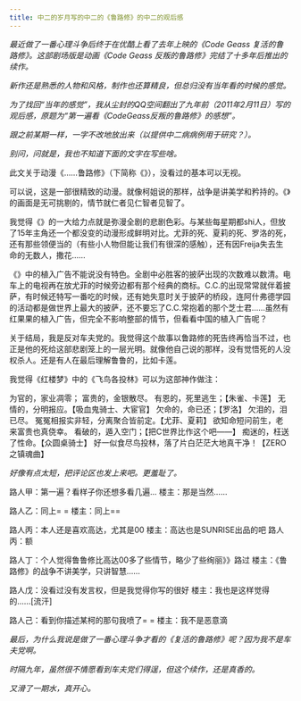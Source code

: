 ```yaml
---
title: 中二的岁月写的中二的《鲁路修》的中二的观后感
---
```


*最近做了一番心理斗争后终于在优酷上看了去年上映的《Code Geass 复活的鲁路修》。这部剧场版是动画《Code Geass 反叛的鲁路修》完结了十多年后推出的续作。*

*新作还是熟悉的人物和风格，制作也还算精良，但总归没有当年看的时候的感觉。*

*为了找回“当年的感觉”，我从尘封的QQ空间翻出了九年前（2011年2月11日）写的观后感，原题为“第一遍看《CodeGeass反叛的鲁路修》的感想”。*

*跟之前某期一样，一字不改地放出来（以提供中二病病例用于研究？）。*

*别问，问就是，我也不知道下面的文字在写些啥。*

此文关于动漫《……鲁路修》（下简称《》），没看过的基本可以无视。

可以说，这是一部很精致的动漫。就像柯姐说的那样，战争是讲美学和矜持的。《》的画面是无可挑剔的，情节就仁者见仁智者见智了。

我觉得《》的一大给力点就是弥漫全剧的悲剧色彩。与某些每星期都shi人，但放了15年主角还一个都没变的动漫形成鲜明对比。尤菲的死、夏莉的死、罗洛的死，还有那些领便当的（有些小人物但能让我们有很深的感触），还有因Freija失去生命的无数人，撒花……

《》中的植入广告不能说没有特色。全剧中必胜客的披萨出现的次数难以数清。电车上的电视再在放尤菲的时候旁边都有那个经典的商标。C.C.的出现常常就伴着披萨，有时候还特写一番吃的时候，还有她失意时关于披萨的桥段，连阿什弗德学园的活动都是做世界上最大的披萨，还不要忘了C.C.常抱着的那个芝士君……虽然有红果果的植入广告，但完全不影响整部的情节，但看看中国的植入广告呢？

关于结局，我是反对车夫党的。我觉得这个故事以鲁路修的死告终再恰当不过，也正是他的死给这部悲剧笼上的一层光明。就像他自己说的那样，没有觉悟死的人没权杀人。还是有人在最后理解鲁鲁的，比如卡莲。

我觉得《红楼梦》中的《飞鸟各投林》可以为这部神作做注：

为官的，家业凋零；
富贵的，金银散尽。
有恩的，死里逃生；【朱雀、卡莲】
无情的，分明报应。【吸血鬼骑士、大宦官】
欠命的，命已还；【罗洛】
欠泪的，泪已尽。
冤冤相报实非轻，分离聚合皆前定。【尤菲、夏莉】
欲知命短问前生，老来富贵也真侥幸。
看破的，遁入空门；【把C世界比作这个吧——】
痴迷的，枉送了性命。【众圆桌骑士】
好一似食尽鸟投林，落了片白茫茫大地真干净！【ZERO之镇魂曲】

*好像有点太短，把评论区也发上来吧。更羞耻了。*

路人甲：第一遍？看样子你还想多看几遍...
楼主：那是当然……

路人乙：同上= =
楼主：同上==

路人丙：本人还是喜欢高达，尤其是00
楼主：高达也是SUNRISE出品的吧
路人丙：额

路人丁：个人觉得鲁鲁修比高达00多了些情节，略少了些绚丽》》路过
楼主：《鲁路修》的战争不讲美学，只讲智慧……

路人戊：没看过没有发言权，但是我觉得你写的很好
楼主：我也是这样觉得的……[流汗]

路人己：看到你描述某柯的那句我喷了= =
楼主：我不是恶意滴

*最后，为什么我说是做了一番心理斗争才看的《复活的鲁路修》呢？因为我不是车夫党啊。*

*时隔九年，虽然很不情愿看到车夫党们得逞，但这个续作，还是真香的。*

*又滑了一期水，真开心。*

